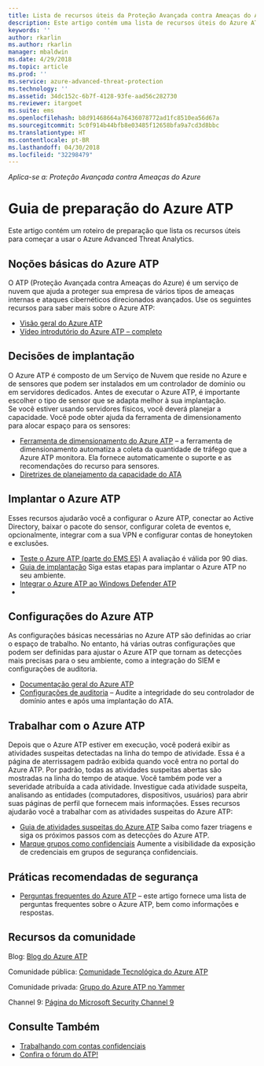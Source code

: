 ```yaml
---
title: Lista de recursos úteis da Proteção Avançada contra Ameaças do Azure | Microsoft Docs
description: Este artigo contém uma lista de recursos úteis do Azure ATP
keywords: ''
author: rkarlin
ms.author: rkarlin
manager: mbaldwin
ms.date: 4/29/2018
ms.topic: article
ms.prod: ''
ms.service: azure-advanced-threat-protection
ms.technology: ''
ms.assetid: 34dc152c-6b7f-4128-93fe-aad56c282730
ms.reviewer: itargoet
ms.suite: ems
ms.openlocfilehash: b8d91468664a76436078772ad1fc8510ea56d67a
ms.sourcegitcommit: 5c0f914b44bfb8e03485f12658bfa9a7cd3d8bbc
ms.translationtype: HT
ms.contentlocale: pt-BR
ms.lasthandoff: 04/30/2018
ms.locfileid: "32298479"
---
```

*Aplica-se a: Proteção Avançada contra Ameaças do Azure*



# <a name="azure-atp-readiness-guide"></a>Guia de preparação do Azure ATP

Este artigo contém um roteiro de preparação que lista os recursos úteis para começar a usar o Azure Advanced Threat Analytics. 

## <a name="understanding-azure-atp"></a>Noções básicas do Azure ATP

O ATP (Proteção Avançada contra Ameaças do Azure) é um serviço de nuvem que ajuda a proteger sua empresa de vários tipos de ameaças internas e ataques cibernéticos direcionados avançados. Use os seguintes recursos para saber mais sobre o Azure ATP: 
- [Visão geral do Azure ATP](what-is-atp.md)
- [Vídeo introdutório do Azure ATP – completo](https://www.youtube.com/watch?v=KX-xpFc0sBw) 

## <a name="deployment-decisions"></a>Decisões de implantação

O Azure ATP é composto de um Serviço de Nuvem que reside no Azure e de sensores que podem ser instalados em um controlador de domínio ou em servidores dedicados. Antes de executar o Azure ATP, é importante escolher o tipo de sensor que se adapta melhor à sua implantação.<br>Se você estiver usando servidores físicos, você deverá planejar a capacidade. Você pode obter ajuda da ferramenta de dimensionamento para alocar espaço para os sensores: 
- [Ferramenta de dimensionamento do Azure ATP](http://aka.ms/aatpsizingtool) – a ferramenta de dimensionamento automatiza a coleta da quantidade de tráfego que a Azure ATP monitora. Ela fornece automaticamente o suporte e as recomendações do recurso para sensores. 
- [Diretrizes de planejamento da capacidade do ATA](atp-capacity-planning.md)

## <a name="deploy-azure-atp"></a>Implantar o Azure ATP

Esses recursos ajudarão você a configurar o Azure ATP, conectar ao Active Directory, baixar o pacote do sensor, configurar coleta de eventos e, opcionalmente, integrar com a sua VPN e configurar contas de honeytoken e exclusões. 
- [Teste o Azure ATP (parte do EMS E5)](http://aka.ms/aatptrial) A avaliação é válida por 90 dias.
- [Guia de implantação](install-atp-step1.md) Siga estas etapas para implantar o Azure ATP no seu ambiente.
- [Integrar o Azure ATP ao Windows Defender ATP](integrate-wd-atp.md)
- 
## <a name="azure-atp-settings"></a>Configurações do Azure ATP

As configurações básicas necessárias no Azure ATP são definidas ao criar o espaço de trabalho. No entanto, há várias outras configurações que podem ser definidas para ajustar o Azure ATP que tornam as detecções mais precisas para o seu ambiente, como a integração do SIEM e configurações de auditoria. 

- [Documentação geral do Azure ATP](what-is-atp.md)
- [Configurações de auditoria](https://blogs.technet.microsoft.com/positivesecurity/2017/08/18/ata-auditing-auditpol-advanced-audit-settings-enforcement-lightweight-gateway-service-discovery/) – Audite a integridade do seu controlador de domínio antes e após uma implantação do ATA. 

## <a name="work-with-azure-atp"></a>Trabalhar com o Azure ATP

Depois que o Azure ATP estiver em execução, você poderá exibir as atividades suspeitas detectadas na linha do tempo de atividade. Essa é a página de aterrissagem padrão exibida quando você entra no portal do Azure ATP. Por padrão, todas as atividades suspeitas abertas são mostradas na linha do tempo de ataque. Você também pode ver a severidade atribuída a cada atividade. Investigue cada atividade suspeita, analisando as entidades (computadores, dispositivos, usuários) para abrir suas páginas de perfil que fornecem mais informações. Esses recursos ajudarão você a trabalhar com as atividades suspeitas do Azure ATP: 

- [Guia de atividades suspeitas do Azure ATP](suspicious-activity-guide.md) Saiba como fazer triagens e siga os próximos passos com as detecções do Azure ATP.
- [Marque grupos como confidenciais](sensitive-accounts.md) Aumente a visibilidade da exposição de credenciais em grupos de segurança confidenciais.

## <a name="security-best-practices"></a>Práticas recomendadas de segurança

- [Perguntas frequentes do Azure ATP](atp-technical-faq.md) – este artigo fornece uma lista de perguntas frequentes sobre o Azure ATP, bem como informações e respostas. 
## <a name="community-resources"></a>Recursos da comunidade

Blog: [Blog do Azure ATP](https://aka.ms/aatpblog)

Comunidade pública: [Comunidade Tecnológica do Azure ATP](https://aka.ms/AatpCom)

Comunidade privada: [Grupo do Azure ATP no Yammer](https://www.yammer.com/azureadvisors/#/threads/inGroup?type=in_group&feedId=9386893&view=all)

Channel 9: [Página do Microsoft Security Channel 9](https://channel9.msdn.com/Shows/Microsoft-Security/)



## <a name="see-also"></a>Consulte Também

- [Trabalhando com contas confidenciais](sensitive-accounts.md)
- [Confira o fórum do ATP!](https://aka.ms/azureatpcommunity)